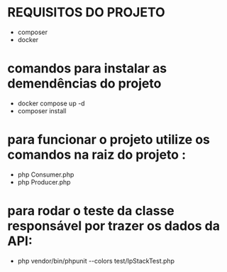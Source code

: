 # REQUISITOS DO PROJETO
- composer
- docker

# comandos para instalar as demendências do projeto
- docker compose up -d
- composer install

# para funcionar o projeto utilize os comandos na raiz do projeto :
- php Consumer.php
- php Producer.php

# para rodar o teste da classe responsável por trazer os dados da API:
- php vendor/bin/phpunit --colors test/IpStackTest.php
